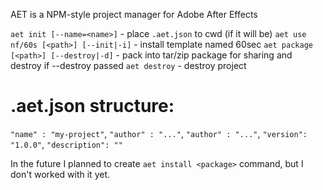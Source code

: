 AET is a NPM-style project manager for Adobe After Effects

`aet init [--name=<name>]` - place `.aet.json` to cwd (if it will be)
`aet use nf/60s [<path>] [--init|-i]` - install template named 60sec
`aet package [<path>] [--destroy|-d]` - pack into tar/zip package for sharing and destroy if --destroy passed
`aet destroy` - destroy project

# .aet.json structure:

`"name" : "my-project"`,
`"author" : "..."`,
`"author" : "..."`,
`"version": "1.0.0"`,
`"description": ""`

In the future I planned to create `aet install <package>` command, but I don't worked with it yet.
